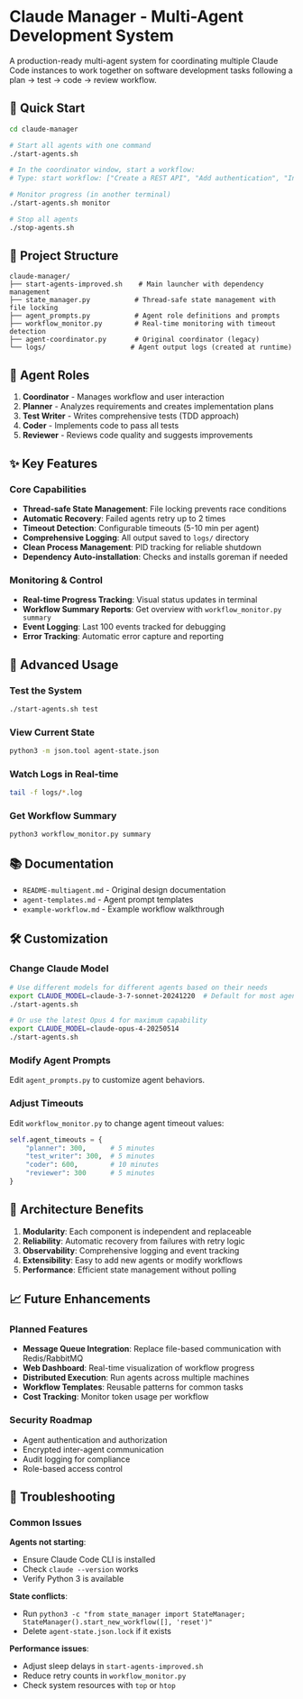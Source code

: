 # Claude Manager - Multi-Agent Development System

A production-ready multi-agent system for coordinating multiple Claude Code instances to work together on software development tasks following a plan → test → code → review workflow.

## 🚀 Quick Start

```bash
cd claude-manager

# Start all agents with one command
./start-agents.sh

# In the coordinator window, start a workflow:
# Type: start workflow: ["Create a REST API", "Add authentication", "Include tests"]

# Monitor progress (in another terminal)
./start-agents.sh monitor

# Stop all agents
./stop-agents.sh
```

## 📁 Project Structure

```
claude-manager/
├── start-agents-improved.sh    # Main launcher with dependency management
├── state_manager.py           # Thread-safe state management with file locking
├── agent_prompts.py           # Agent role definitions and prompts
├── workflow_monitor.py        # Real-time monitoring with timeout detection
├── agent-coordinator.py       # Original coordinator (legacy)
└── logs/                     # Agent output logs (created at runtime)
```

## 🤖 Agent Roles

1. **Coordinator** - Manages workflow and user interaction
2. **Planner** - Analyzes requirements and creates implementation plans
3. **Test Writer** - Writes comprehensive tests (TDD approach)
4. **Coder** - Implements code to pass all tests
5. **Reviewer** - Reviews code quality and suggests improvements

## ✨ Key Features

### Core Capabilities
- **Thread-safe State Management**: File locking prevents race conditions
- **Automatic Recovery**: Failed agents retry up to 2 times
- **Timeout Detection**: Configurable timeouts (5-10 min per agent)
- **Comprehensive Logging**: All output saved to `logs/` directory
- **Clean Process Management**: PID tracking for reliable shutdown
- **Dependency Auto-installation**: Checks and installs goreman if needed

### Monitoring & Control
- **Real-time Progress Tracking**: Visual status updates in terminal
- **Workflow Summary Reports**: Get overview with `workflow_monitor.py summary`
- **Event Logging**: Last 100 events tracked for debugging
- **Error Tracking**: Automatic error capture and reporting

## 🔧 Advanced Usage

### Test the System
```bash
./start-agents.sh test
```

### View Current State
```bash
python3 -m json.tool agent-state.json
```

### Watch Logs in Real-time
```bash
tail -f logs/*.log
```

### Get Workflow Summary
```bash
python3 workflow_monitor.py summary
```

## 📚 Documentation

- `README-multiagent.md` - Original design documentation
- `agent-templates.md` - Agent prompt templates
- `example-workflow.md` - Example workflow walkthrough

## 🛠️ Customization

### Change Claude Model
```bash
# Use different models for different agents based on their needs
export CLAUDE_MODEL=claude-3-7-sonnet-20241220  # Default for most agents
./start-agents.sh

# Or use the latest Opus 4 for maximum capability
export CLAUDE_MODEL=claude-opus-4-20250514
./start-agents.sh
```

### Modify Agent Prompts
Edit `agent_prompts.py` to customize agent behaviors.

### Adjust Timeouts
Edit `workflow_monitor.py` to change agent timeout values:
```python
self.agent_timeouts = {
    "planner": 300,      # 5 minutes
    "test_writer": 300,  # 5 minutes  
    "coder": 600,        # 10 minutes
    "reviewer": 300      # 5 minutes
}
```

## 🔧 Architecture Benefits

1. **Modularity**: Each component is independent and replaceable
2. **Reliability**: Automatic recovery from failures with retry logic
3. **Observability**: Comprehensive logging and event tracking
4. **Extensibility**: Easy to add new agents or modify workflows
5. **Performance**: Efficient state management without polling

## 📈 Future Enhancements

### Planned Features
- **Message Queue Integration**: Replace file-based communication with Redis/RabbitMQ
- **Web Dashboard**: Real-time visualization of workflow progress
- **Distributed Execution**: Run agents across multiple machines
- **Workflow Templates**: Reusable patterns for common tasks
- **Cost Tracking**: Monitor token usage per workflow

### Security Roadmap
- Agent authentication and authorization
- Encrypted inter-agent communication
- Audit logging for compliance
- Role-based access control

## 🐛 Troubleshooting

### Common Issues

**Agents not starting**: 
- Ensure Claude Code CLI is installed
- Check `claude --version` works
- Verify Python 3 is available

**State conflicts**:
- Run `python3 -c "from state_manager import StateManager; StateManager().start_new_workflow([], 'reset')"`
- Delete `agent-state.json.lock` if it exists

**Performance issues**:
- Adjust sleep delays in `start-agents-improved.sh`
- Reduce retry counts in `workflow_monitor.py`
- Check system resources with `top` or `htop`